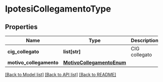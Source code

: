 # IpotesiCollegamentoType

## Properties
Name | Type | Description | Notes
------------ | ------------- | ------------- | -------------
**cig_collegato** | **list[str]** | CIG collegato | [optional] 
**motivo_collegamento** | [**MotivoCollegamentoEnum**](MotivoCollegamentoEnum.md) |  | 

[[Back to Model list]](../README.md#documentation-for-models) [[Back to API list]](../README.md#documentation-for-api-endpoints) [[Back to README]](../README.md)

